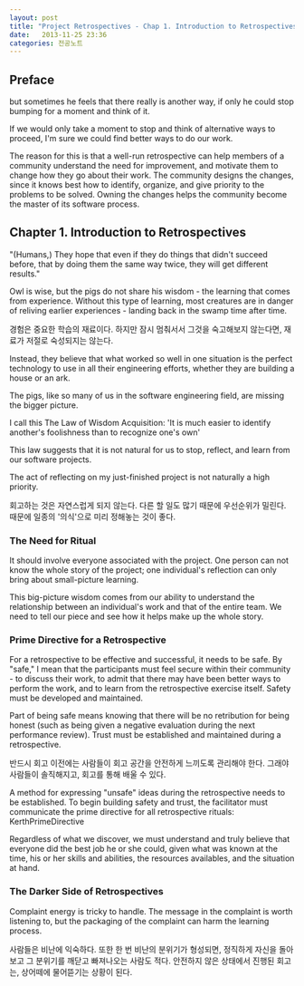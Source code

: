 ```yaml
---
layout: post
title: "Project Retrospectives - Chap 1. Introduction to Retrospectives"
date:   2013-11-25 23:36
categories: 전공노트
---
```


## Preface

but sometimes he feels that there really is another way, if only he could stop bumping for a moment and think of it.

If we would only take a moment to stop and think of alternative ways to proceed, I'm sure we could find better ways to do our work.

The reason for this is that a well-run retrospective can help members of a community understand the need for improvement, and motivate them to change how they go about their work. The community designs the changes, since it knows best how to identify, organize, and give priority to the problems to be solved. Owning the changes helps the community become the master of its software process.

## Chapter 1. Introduction to Retrospectives


"(Humans,) They hope that even if they do things that didn't succeed before, that by doing them the same way twice, they will get different results."

Owl is wise, but the pigs do not share his wisdom - the learning that comes from experience. Without this type of learning, most creatures are in danger of reliving earlier experiences - landing back in the swamp time after time.

경험은 중요한 학습의 재료이다. 하지만 잠시 멈춰서서 그것을 숙고해보지 않는다면, 재료가 저절로 숙성되지는 않는다.


Instead, they believe that what worked so well in one situation is the perfect technology to use in all their engineering efforts, whether they are building a house or an ark.

The pigs, like so many of us in the software engineering field, are missing the bigger picture.

I call this The Law of Wisdom Acquisition: 'It is much easier to identify another's foolishness than to recognize one's own'

This law suggests that it is not natural for us to stop, reflect, and learn from our software projects.

The act of reflecting on my just-finished project is not naturally a high priority.

회고하는 것은 자연스럽게 되지 않는다. 다른 할 일도 많기 때문에 우선순위가 밀린다. 때문에 일종의 '의식'으로 미리 정해놓는 것이 좋다.


### The Need for Ritual

It should involve everyone associated with the project. One person can not know the whole story of the project; one individual's reflection can only bring about small-picture learning.

This big-picture wisdom comes from our ability to understand the relationship between an individual's work and that of the entire team. We need to tell our piece and see how it helps make up the whole story.


### Prime Directive for a Retrospective

For a retrospective to be effective and successful, it needs to be safe. By "safe," I mean that the participants must feel secure within their community - to discuss their work, to admit that there may have been better ways to perform the work, and to learn from the retrospective exercise itself. Safety must be developed and maintained.

Part of being safe means knowing that there will be no retribution for being honest (such as being given a negative evaluation during the next performance review). Trust must be established and maintained during a retrospective.

반드시 회고 이전에는 사람들이 회고 공간을 안전하게 느끼도록 관리해야 한다. 그래야 사람들이 솔직해지고, 회고를 통해 배울 수 있다.

A method for expressing "unsafe" ideas during the retrospective needs to be established. To begin building safety and trust, the facilitator must communicate the prime directive for all retrospective rituals: KerthPrimeDirective

Regardless of what we discover, we must understand and truly believe that everyone did the best job he or she could, given what was known at the time, his or her skills and abilities, the resources availables, and the situation at hand.


### The Darker Side of Retrospectives

Complaint energy is tricky to handle. The message in the complaint is worth listening to, but the packaging of the complaint can harm the learning process.

사람들은 비난에 익숙하다. 또한 한 번 비난의 분위기가 형성되면, 정직하게 자신을 돌아보고 그 분위기를 깨닫고 빠져나오는 사람도 적다. 안전하지 않은 상태에서 진행된 회고는, 상어떼에 물어뜯기는 상황이 된다.
